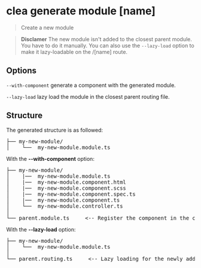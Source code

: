 # clea generate module [name]

> Create a new module

> **Disclamer**
> The new module isn't added to the closest parent module.
> You have to do it manually.
> You can also use the `--lazy-load` option to make it lazy-loadable on the /[name] route.

## Options

`--with-component` generate a component with the generated module.

`--lazy-load` lazy load the module in the closest parent routing file.

## Structure

The generated structure is as followed:

<pre>
├── my-new-module/
│    └──  my-new-module.module.ts
</pre>

With the **--with-component** option:

<pre>
├── my-new-module/
│    |──  my-new-module.module.ts
│    |──  my-new-module.component.html
│    |──  my-new-module.component.scss
│    |──  my-new-module.component.spec.ts
│    |──  my-new-module.component.ts
│    └──  my-new-module.controller.ts
│
└── parent.module.ts     <-- Register the component in the closest parent module
</pre>

With the **--lazy-load** option:

<pre>
├── my-new-module/
│    └──  my-new-module.module.ts
│
└── parent.routing.ts     <-- Lazy loading for the newly added route
</pre>
